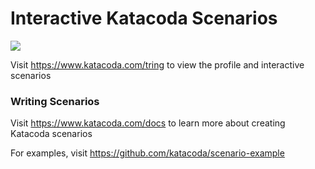 # Interactive Katacoda Scenarios

[![](http://shields.katacoda.com/katacoda/tring/count.svg)](https://www.katacoda.com/tring "Get your profile on Katacoda.com")

Visit https://www.katacoda.com/tring to view the profile and interactive scenarios

### Writing Scenarios
Visit https://www.katacoda.com/docs to learn more about creating Katacoda scenarios

For examples, visit https://github.com/katacoda/scenario-example
